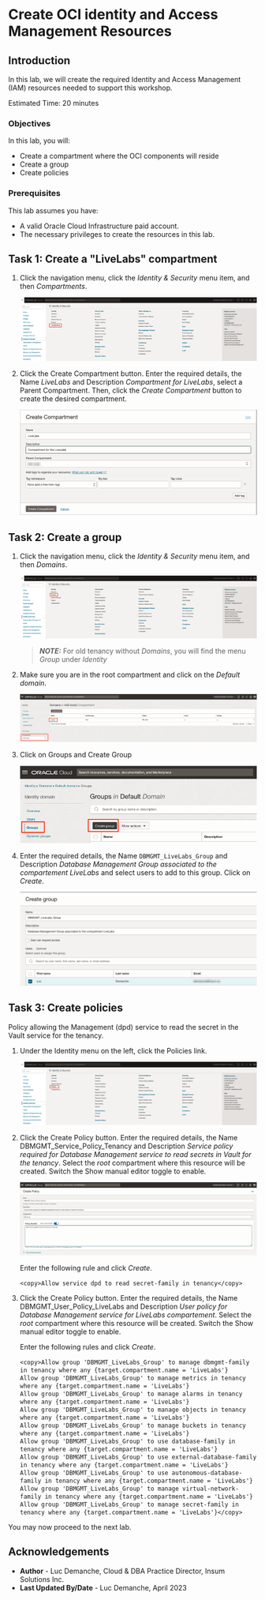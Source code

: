 # Create OCI identity and Access Management Resources

## Introduction

In this lab, we will create the required Identity and Access Management (IAM) resources needed to support this workshop.

Estimated Time: 20 minutes

### Objectives

In this lab, you will:
* Create a compartment where the OCI components will reside
* Create a group
* Create policies

### Prerequisites

This lab assumes you have:
* A valid Oracle Cloud Infrastructure paid account.
* The necessary privileges to create the resources in this lab.

## Task 1: Create a "LiveLabs" compartment

1. Click the navigation menu, click the *Identity & Security* menu item, and then *Compartments*.

	![Image alt text](images/image1.png)

2. Click the Create Compartment button. Enter the required details, the Name *LiveLabs* and Description *Compartment for LiveLabs*, select a Parent Compartment. Then, click the *Create Compartment* button to create the desired compartment.

	![Image alt text](images/image2.png)

## Task 2: Create a group

1. Click the navigation menu, click the *Identity & Security* menu item, and then *Domains*.

	![Image alt text](images/image3.png)

	> **_NOTE:_** For old tenancy without *Domains*, you will find the menu *Group* under *Identity*

2. Make sure you are in the root compartment and click on the *Default domain*.

	![Image alt text](images/image4.png)

3. Click on Groups and Create Group

	![Image alt text](images/image5.png)

4. Enter the required details, the Name `DBMGMT_LiveLabs_Group` and Description *Database Management Group associated to the compartement LiveLabs* and select users to add to this group. Click on *Create*.

	![Image alt text](images/image6.png)

## Task 3: Create policies

Policy allowing the Management (dpd) service to read the secret in the Vault service for the tenancy.

1. Under the Identity menu on the left, click the Policies link.

	![Image alt text](images/image7.png)

2. Click the Create Policy button. Enter the required details, the Name DBMGMT_Service_Policy_Tenancy and Description *Service policy required for Database Management service to read secrets in Vault for the tenancy*. Select the *root* compartment where this resource will be created. Switch the Show manual editor toggle to enable.

	![Image alt text](images/image8.png)

	Enter the following rule and click *Create*.
	```
	<copy>Allow service dpd to read secret-family in tenancy</copy>
	```

3. Click the Create Policy button. Enter the required details, the Name DBMGMT_User_Policy_LiveLabs and Description *User policy for Database Management service for LiveLabs compartement*. Select the *root* compartment where this resource will be created. Switch the Show manual editor toggle to enable.

	Enter the following rules and click *Create*.
	```
	<copy>Allow group 'DBMGMT_LiveLabs_Group' to manage dbmgmt-family in tenancy where any {target.compartment.name = 'LiveLabs'}
	Allow group 'DBMGMT_LiveLabs_Group' to manage metrics in tenancy where any {target.compartment.name = 'LiveLabs'}
	Allow group 'DBMGMT_LiveLabs_Group' to manage alarms in tenancy where any {target.compartment.name = 'LiveLabs'}
	Allow group 'DBMGMT_LiveLabs_Group' to manage objects in tenancy where any {target.compartment.name = 'LiveLabs'}
	Allow group 'DBMGMT_LiveLabs_Group' to manage buckets in tenancy where any {target.compartment.name = 'LiveLabs'}
	Allow group 'DBMGMT_LiveLabs_Group' to use database-family in tenancy where any {target.compartment.name = 'LiveLabs'}
	Allow group 'DBMGMT_LiveLabs_Group' to use external-database-family in tenancy where any {target.compartment.name = 'LiveLabs'}
	Allow group 'DBMGMT_LiveLabs_Group' to use autonomous-database-family in tenancy where any {target.compartment.name = 'LiveLabs'}
	Allow group 'DBMGMT_LiveLabs_Group' to manage virtual-network-family in tenancy where any {target.compartment.name = 'LiveLabs'}
	Allow group 'DBMGMT_LiveLabs_Group' to manage secret-family in tenancy where any {target.compartment.name = 'LiveLabs'}</copy>
	```

You may now proceed to the next lab.

## Acknowledgements
* **Author** - Luc Demanche, Cloud & DBA Practice Director, Insum Solutions Inc.
* **Last Updated By/Date** - Luc Demanche, April 2023
